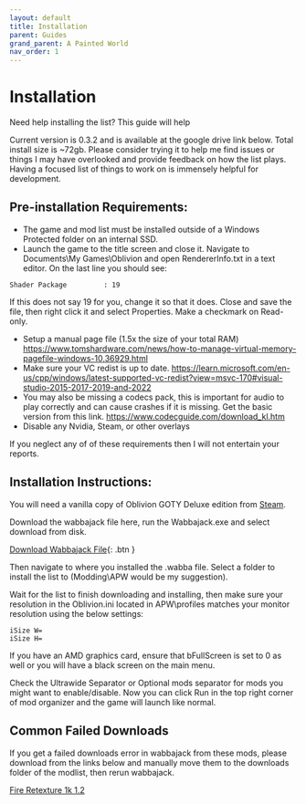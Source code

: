 ```yaml
---
layout: default
title: Installation
parent: Guides
grand_parent: A Painted World
nav_order: 1
---
```


# Installation
Need help installing the list? This guide will help

Current version is 0.3.2 and is available at the google drive link below. Total install size is ~72gb. Please consider trying it to help me find issues or things I may have overlooked and provide feedback on how the list plays. Having a focused list of things to work on is immensely helpful for development.

## Pre-installation Requirements: 
- The game and mod list must be installed outside of a Windows Protected folder on an internal SSD.
- Launch the game to the title screen and close it. Navigate to Documents\My Games\Oblivion and open RendererInfo.txt in a text editor. On the last line you should see:

```
Shader Package         : 19
```

If this does not say 19 for you, change it so that it does. Close and save the file, then right click it and select Properties. Make a checkmark on Read-only.
- Setup a manual page file (1.5x the size of your total RAM) https://www.tomshardware.com/news/how-to-manage-virtual-memory-pagefile-windows-10,36929.html
- Make sure your VC redist is up to date. https://learn.microsoft.com/en-us/cpp/windows/latest-supported-vc-redist?view=msvc-170#visual-studio-2015-2017-2019-and-2022
- You may also be missing a codecs pack, this is important for audio to play correctly and can cause crashes if it is missing. Get the basic version from this link. https://www.codecguide.com/download_kl.htm
- Disable any Nvidia, Steam, or other overlays

If you neglect any of of these requirements then I will not entertain your reports.

## Installation Instructions: 
You will need a vanilla copy of Oblivion GOTY Deluxe edition from [Steam](https://store.steampowered.com/sub/1679/).

Download the wabbajack file here, run the Wabbajack.exe and select download from disk.

[Download Wabbajack File](https://drive.google.com/file/d/1tRgnz5mbyVS6mla-lGJybCYEGvxnsCMj/view){: .btn }

Then navigate to where you installed the .wabba file. Select a folder to install the list to (Modding\APW would be my suggestion).

Wait for the list to finish downloading and installing, then make sure your resolution in the Oblivion.ini located in APW\profiles matches your monitor resolution using the below settings:
```
iSize W=
iSize H=
```
If you have an AMD graphics card, ensure that bFullScreen is set to 0 as well or you will have a black screen on the main menu.

Check the Ultrawide Separator or Optional mods separator for mods you might want to enable/disable. Now you can click Run in the top right corner of mod organizer and the game will launch like normal.

## Common Failed Downloads
If you get a failed downloads error in wabbajack from these mods, please download from the links below and manually move them to the downloads folder of the modlist, then rerun wabbajack.

[Fire Retexture 1k 1.2](https://www.mediafire.com/download/ctd689d2etnlabw/fire+retexture+1k+1.2.rar)
